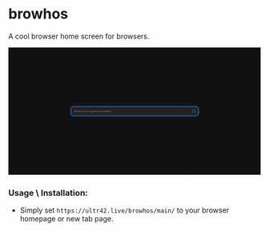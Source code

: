 # browhos
A cool browser home screen for browsers.

![img.png](assets/img.png) 

### Usage \ Installation:
- Simply set `https://ultr42.live/browhos/main/` to your browser homepage or new tab page.

